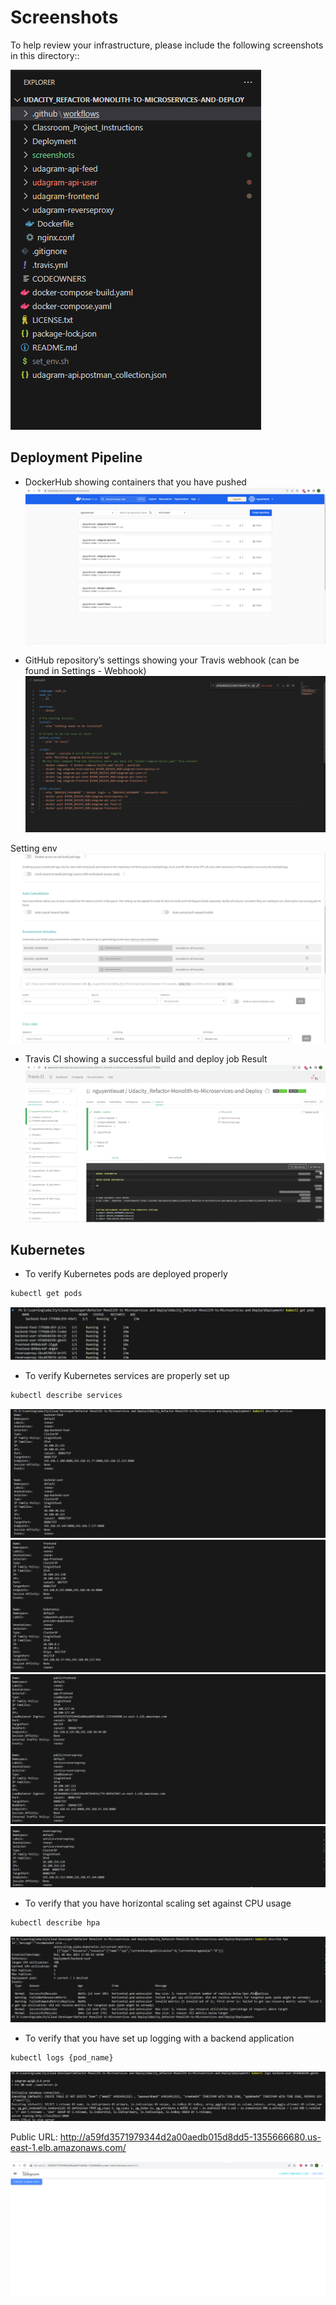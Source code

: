 # Screenshots
To help review your infrastructure, please include the following screenshots in this directory::

![Alt text](tree_folder.png)

## Deployment Pipeline
* DockerHub showing containers that you have pushed
![Alt text](docker_hub.png)

* GitHub repository’s settings showing your Travis webhook (can be found in Settings - Webhook)
![Alt text](Travis_yml.png)

Setting env
![Alt text](setting_Travis.png)

* Travis CI showing a successful build and deploy job
Result
![Alt text](result_Travis.png)


## Kubernetes
* To verify Kubernetes pods are deployed properly
```bash
kubectl get pods
```
![Alt text](get_pods.png)
* To verify Kubernetes services are properly set up
```bash
kubectl describe services
```
![Alt text](describe_services_1.png) 
![Alt text](describe_services_2.png) 
![Alt text](describe_services_3.png) 
![Alt text](describe_services_4.png)
* To verify that you have horizontal scaling set against CPU usage
```bash
kubectl describe hpa
```
![Alt text](describe_hpa_UPDATE.png)
* To verify that you have set up logging with a backend application
```bash
kubectl logs {pod_name}
```
![Alt text](log_backend-user-6fdd646596-gknn5.png)

Public URL:
http://a59fd3571979344d2a00aedb015d8dd5-1355666680.us-east-1.elb.amazonaws.com/

![Alt text](result.png)
